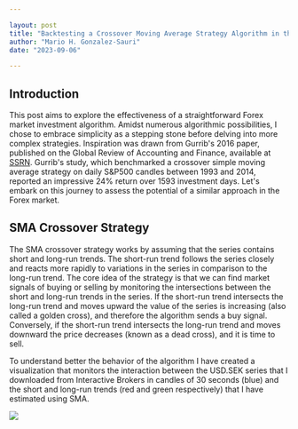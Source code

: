 ```yaml
---

layout: post
title: "Backtesting a Crossover Moving Average Strategy Algorithm in the Forex Market."
author: "Mario H. Gonzalez-Sauri"
date: "2023-09-06"

---
```



## Introduction

This post aims to explore the effectiveness of a straightforward Forex
market investment algorithm. Amidst numerous algorithmic possibilities,
I chose to embrace simplicity as a stepping stone before delving into
more complex strategies. Inspiration was drawn from Gurrib's 2016 paper,
published on the Global Review of Accounting and Finance, available at
[SSRN](https://ssrn.com/abstract=2578302). Gurrib's study, which
benchmarked a crossover simple moving average strategy on daily S&P500
candles between 1993 and 2014, reported an impressive 24% return over
1593 investment days. Let's embark on this journey to assess the
potential of a similar approach in the Forex market.

## SMA Crossover Strategy

The SMA crossover strategy works by assuming that the series contains
short and long-run trends. The short-run trend follows the series
closely and reacts more rapidly to variations in the series in
comparison to the long-run trend. The core idea of the strategy is that
we can find market signals of buying or selling by monitoring the
intersections between the short and long-run trends in the series. If
the short-run trend intersects the long-run trend and moves upward the
value of the series is increasing (also called a golden cross), and
therefore the algorithm sends a buy signal. Conversely, if the short-run
trend intersects the long-run trend and moves downward the price
decreases (known as a dead cross), and it is time to sell.

To understand better the behavior of the algorithm I have created a
visualization that monitors the interaction between the USD.SEK series
that I downloaded from Interactive Brokers in candles of 30 seconds
(blue) and the short and long-run trends (red and green respectively)
that I have estimated using SMA.

![](https://github.com/Wario84/blog/raw/main/assets/imgs/USD.SEK_SMA_3.gif?raw=true)<!-- -->